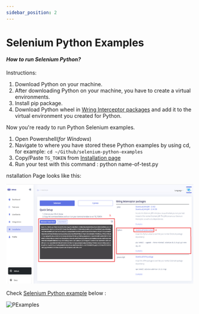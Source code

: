 ```yaml
---
sidebar_position: 2
---
```


# Selenium Python Examples

#### *How to run Selenium Python?*

Instructions: 

1. Download Python on your machine.
2. After downloading Python on your machine, you have to create a virtual environments. 
3. Install pip package.
4. Download Python wheel in [Wring Interceptor packages](https://app.wring.dev/details/installation) and add it to the virtual environment you created for Python.

Now you're ready to run Python Selenium examples.

1. Open Powershell(*for Windows*)
2. Navigate to where you have stored these Python examples by using cd, for example: `cd ~/Github/selenium-python-examples`
3. Copy/Paste `TG_TOKEN` from [Installation page](https://app.wring.dev/details/installation)
4. Run your test with this command : python name-of-test.py

nstallation Page looks like this: 

![PExamples](/img/installation2.png)

Check [Selenium Python example](https://github.com/aichemydev/selenium-python-examples) below :

![PExamples](/img/pyinc.gif)